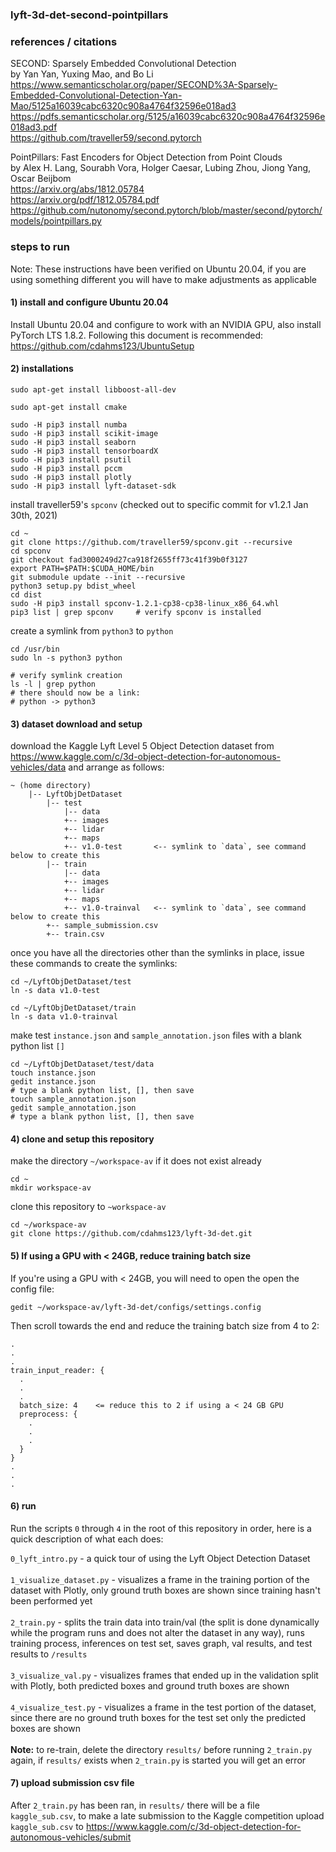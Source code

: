 ### lyft-3d-det-second-pointpillars

### references / citations

SECOND: Sparsely Embedded Convolutional Detection<br>
by Yan Yan, Yuxing Mao, and Bo Li<br>
https://www.semanticscholar.org/paper/SECOND%3A-Sparsely-Embedded-Convolutional-Detection-Yan-Mao/5125a16039cabc6320c908a4764f32596e018ad3<br>
https://pdfs.semanticscholar.org/5125/a16039cabc6320c908a4764f32596e018ad3.pdf<br>
https://github.com/traveller59/second.pytorch<br>

PointPillars: Fast Encoders for Object Detection from Point Clouds<br>
by Alex H. Lang, Sourabh Vora, Holger Caesar, Lubing Zhou, Jiong Yang, Oscar Beijbom<br>
https://arxiv.org/abs/1812.05784<br>
https://arxiv.org/pdf/1812.05784.pdf<br>
https://github.com/nutonomy/second.pytorch/blob/master/second/pytorch/models/pointpillars.py<br>

### steps to run

Note: These instructions have been verified on Ubuntu 20.04, if you are using something different you will have to make adjustments as applicable

#### 1) install and configure Ubuntu 20.04

Install Ubuntu 20.04 and configure to work with an NVIDIA GPU, also install PyTorch LTS 1.8.2.  Following this document is recommended: https://github.com/cdahms123/UbuntuSetup

#### 2) installations

```
sudo apt-get install libboost-all-dev

sudo apt-get install cmake

sudo -H pip3 install numba
sudo -H pip3 install scikit-image
sudo -H pip3 install seaborn
sudo -H pip3 install tensorboardX
sudo -H pip3 install psutil
sudo -H pip3 install pccm
sudo -H pip3 install plotly
sudo -H pip3 install lyft-dataset-sdk
```
install traveller59's `spconv` (checked out to specific commit for v1.2.1 Jan 30th, 2021)
```
cd ~
git clone https://github.com/traveller59/spconv.git --recursive
cd spconv
git checkout fad3000249d27ca918f2655ff73c41f39b0f3127
export PATH=$PATH:$CUDA_HOME/bin
git submodule update --init --recursive
python3 setup.py bdist_wheel
cd dist
sudo -H pip3 install spconv-1.2.1-cp38-cp38-linux_x86_64.whl
pip3 list | grep spconv     # verify spconv is installed
```

create a symlink from `python3` to `python`
```
cd /usr/bin
sudo ln -s python3 python

# verify symlink creation
ls -l | grep python
# there should now be a link:
# python -> python3
```

#### 3) dataset download and setup

download the Kaggle Lyft Level 5 Object Detection dataset from https://www.kaggle.com/c/3d-object-detection-for-autonomous-vehicles/data and arrange as follows:
```
~ (home directory)
    |-- LyftObjDetDataset
        |-- test
            |-- data
            +-- images
            +-- lidar
            +-- maps
            +-- v1.0-test       <-- symlink to `data`, see command below to create this
        |-- train
            |-- data
            +-- images
            +-- lidar
            +-- maps
            +-- v1.0-trainval   <-- symlink to `data`, see command below to create this
        +-- sample_submission.csv
        +-- train.csv
```
once you have all the directories other than the symlinks in place, issue these commands to create the symlinks:
```
cd ~/LyftObjDetDataset/test
ln -s data v1.0-test

cd ~/LyftObjDetDataset/train
ln -s data v1.0-trainval
```
make test `instance.json` and `sample_annotation.json` files with a blank python list `[]`
```
cd ~/LyftObjDetDataset/test/data
touch instance.json
gedit instance.json
# type a blank python list, [], then save
touch sample_annotation.json
gedit sample_annotation.json
# type a blank python list, [], then save
```

#### 4) clone and setup this repository

make the directory `~/workspace-av` if it does not exist already
```
cd ~
mkdir workspace-av
```
clone this repository to `~workspace-av`
```
cd ~/workspace-av
git clone https://github.com/cdahms123/lyft-3d-det.git
```

#### 5) If using a GPU with < 24GB, reduce training batch size

If you're using a GPU with < 24GB, you will need to open the open the config file:
```
gedit ~/workspace-av/lyft-3d-det/configs/settings.config
```
Then scroll towards the end and reduce the training batch size from 4 to 2:
```
.
.
.
train_input_reader: {
  .
  .
  .  
  batch_size: 4    <= reduce this to 2 if using a < 24 GB GPU
  preprocess: {
    .
    .
    .
  }
}
.
.
.
```

#### 6) run

Run the scripts `0` through `4` in the root of this repository in order, here is a quick description of what each does:<br>

`0_lyft_intro.py` - a quick tour of using the Lyft Object Detection Dataset<br>
<br>
`1_visualize_dataset.py` - visualizes a frame in the training portion of the dataset with Plotly, only ground truth boxes are shown since training hasn't been performed yet<br>
<br>
`2_train.py` - splits the train data into train/val (the split is done dynamically while the program runs and does not alter the dataset in any way), runs training process, inferences on test set, saves graph, val results, and test results to `/results`<br>
<br>
`3_visualize_val.py` - visualizes frames that ended up in the validation split with Plotly, both predicted boxes and ground truth boxes are shown<br>
<br>
`4_visualize_test.py` - visualizes a frame in the test portion of the dataset, since there are no ground truth boxes for the test set only the predicted boxes are shown<br>
<br>
**Note:** to re-train, delete the directory `results/` before running `2_train.py` again, if `results/` exists when `2_train.py` is started you will get an error

#### 7) upload submission csv file

After `2_train.py` has been ran, in `results/` there will be a file `kaggle_sub.csv`, to make a late submission to the Kaggle competition upload `kaggle_sub.csv` to https://www.kaggle.com/c/3d-object-detection-for-autonomous-vehicles/submit













